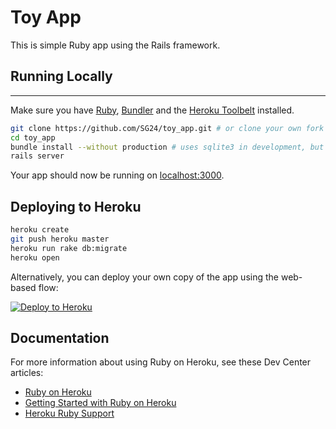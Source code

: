 Toy App
=========

This is simple Ruby app using the Rails framework.

## Running Locally
------------------

Make sure you have [Ruby](https://www.ruby-lang.org), [Bundler](bundler.io) and the [Heroku Toolbelt](https://toolbelt.heroku.com) installed.

```sh
git clone https://github.com/SG24/toy_app.git # or clone your own fork
cd toy_app
bundle install --without production # uses sqlite3 in development, but needs postgresql while deploying on heroku
rails server
```

Your app should now be running on [localhost:3000](http://localhost:3000/).

## Deploying to Heroku

```sh
heroku create
git push heroku master
heroku run rake db:migrate
heroku open
```

Alternatively, you can deploy your own copy of the app using the web-based flow:

[![Deploy to Heroku](https://www.herokucdn.com/deploy/button.png)](https://heroku.com/deploy)

## Documentation

For more information about using Ruby on Heroku, see these Dev Center articles:

- [Ruby on Heroku](https://devcenter.heroku.com/categories/ruby)
- [Getting Started with Ruby on Heroku](https://devcenter.heroku.com/articles/getting-started-with-ruby)
- [Heroku Ruby Support](https://devcenter.heroku.com/articles/ruby-support)
